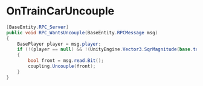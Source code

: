 <Badge type="danger" text="Carbon Compatible"/><Badge type="warning" text="Oxide Compatible"/>
# OnTrainCarUncouple
```csharp
[BaseEntity.RPC_Server]
public void RPC_WantsUncouple(BaseEntity.RPCMessage msg)
{
	BasePlayer player = msg.player;
	if (!(player == null) && !(UnityEngine.Vector3.SqrMagnitude(base.transform.position - player.transform.position) > 200f))
	{
		bool front = msg.read.Bit();
		coupling.Uncouple(front);
	}
}

```
